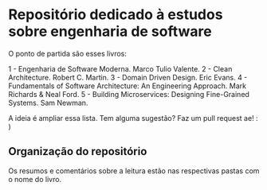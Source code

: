 # Repositório dedicado à estudos sobre engenharia de software

O ponto de partida são esses livros:

1 - Engenharia de Software Moderna. Marco Tulio Valente.
2 - Clean Architecture. Robert C. Martin.
3 - Domain Driven Design. Eric Evans.
4 - Fundamentals of Software Architecture: An Engineering Approach. Mark Richards & Neal Ford.
5 - Building Microservices: Designing Fine-Grained Systems. Sam Newman.

A ideia é ampliar essa lista. Tem alguma sugestão? Faz um pull request ae! : )

## Organização do repositório

Os resumos e comentários sobre a leitura estão nas respectivas pastas com o nome do livro.
